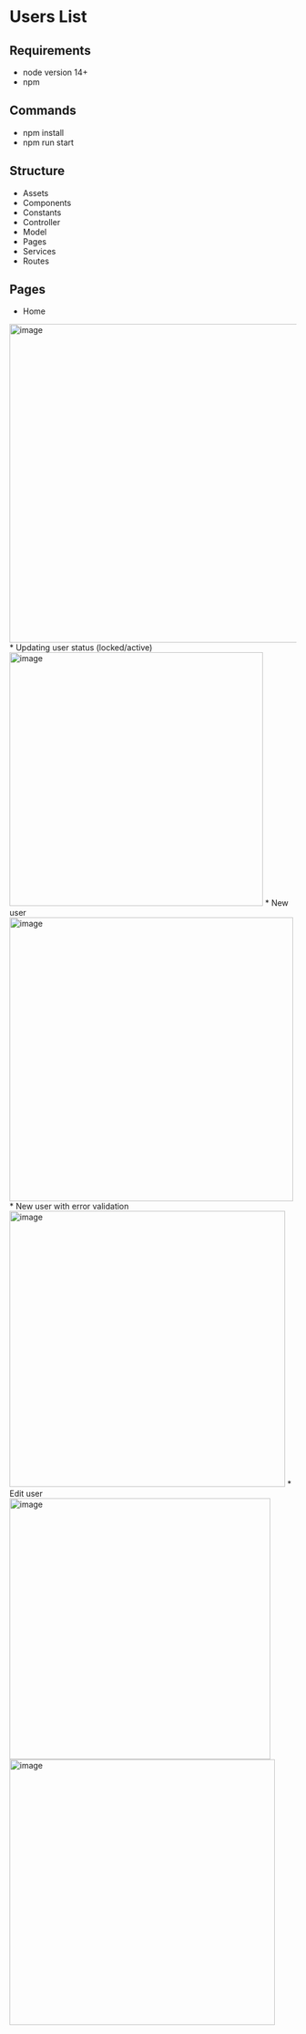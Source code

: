 # Users List 

## Requirements
* node version 14+
* npm
## Commands
* npm install
* npm run start

## Structure
* Assets
* Components
* Constants
* Controller
* Model
* Pages
* Services
* Routes

## Pages
* Home
<img width="559" alt="image" src="https://user-images.githubusercontent.com/70217819/149397606-de3767a9-1602-46c4-bc77-378c63974ccc.png">
* Updating user status (locked/active)
<img width="445" alt="image" src="https://user-images.githubusercontent.com/70217819/149397813-3f53fcb8-36cf-4a78-a9f4-1161870a4742.png">
* New user
<img width="498" alt="image" src="https://user-images.githubusercontent.com/70217819/149397704-48c5ce59-65af-409f-adfe-20a8e592244c.png">
* New user with error validation
<img width="484" alt="image" src="https://user-images.githubusercontent.com/70217819/149397764-05cc6389-c943-4b6c-a800-bc31ab36c7e7.png">
* Edit user
<img width="458" alt="image" src="https://user-images.githubusercontent.com/70217819/149397860-416f5caa-d658-4c0f-8d89-4f1223ac140c.png">
<img width="466" alt="image" src="https://user-images.githubusercontent.com/70217819/149397901-caec777e-5b65-4b14-9dfa-56166cd0f779.png">
